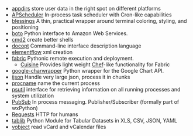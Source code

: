 * [appdirs](http://pypi.python.org/pypi/appdirs/) store user data in the right spot on different platforms
* [APScheduler](http://pypi.python.org/pypi/APScheduler/2.0.3) In-process task scheduler with Cron-like capabilities
* [blessings](http://pypi.python.org/pypi/blessings/) A thin, practical wrapper around terminal coloring, styling, and positioning
* [boto](https://github.com/boto/boto) Python interface to Amazon Web Services.
* [cmd2](http://pypi.python.org/pypi/cmd2/) create better shells
* [docopt](http://docopt.org/) Command-line interface description language
* [elementflow](http://pypi.python.org/pypi/elementflow/)  xml creation
* [fabric](https://github.com/fabric/fabric) Pythonic remote execution and deployment.
    * [Cuisine](https://github.com/sebastien/cuisine) Provides light weight [Chef](http://www.opscode.com/chef/)-like functionality for Fabric
* [google-charwrapper](https://code.google.com/p/google-chartwrapper/) Python wrapper for the Google Chart API.
* [ijson](http://pypi.python.org/pypi/ijson/) Handle very large json, process it in chunks
* [procname](http://pypi.python.org/pypi/procname/) name the current process
* [psutil](http://pypi.python.org/pypi/psutil) interface for retrieving information on all running processes and system utilization
* [PubSub](http://pubsub.sourceforge.net/index.html) In process messaging. Publisher/Subscriber (formally part of wxPython)
* [Requests](http://docs.python-requests.org/en/latest/) HTTP for humans
* [tablib](https://github.com/kennethreitz/tablib) Python Module for Tabular Datasets in XLS, CSV, JSON, YAML
* [vobject](http://pypi.python.org/pypi/vobject) read vCard and vCalendar files
